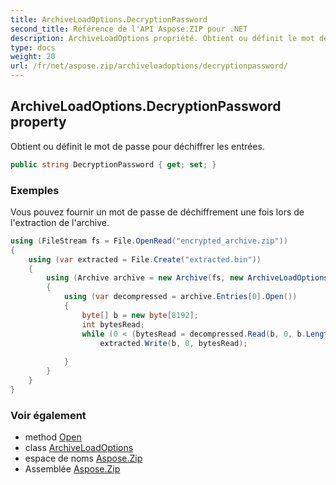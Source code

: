 ```yaml
---
title: ArchiveLoadOptions.DecryptionPassword
second_title: Référence de l'API Aspose.ZIP pour .NET
description: ArchiveLoadOptions propriété. Obtient ou définit le mot de passe pour déchiffrer les entrées.
type: docs
weight: 20
url: /fr/net/aspose.zip/archiveloadoptions/decryptionpassword/
---
```

## ArchiveLoadOptions.DecryptionPassword property

Obtient ou définit le mot de passe pour déchiffrer les entrées.

```csharp
public string DecryptionPassword { get; set; }
```

### Exemples

Vous pouvez fournir un mot de passe de déchiffrement une fois lors de l'extraction de l'archive.

```csharp
using (FileStream fs = File.OpenRead("encrypted_archive.zip"))
{
    using (var extracted = File.Create("extracted.bin"))
    {
        using (Archive archive = new Archive(fs, new ArchiveLoadOptions() { DecryptionPassword = "p@s$" }))
        {
            using (var decompressed = archive.Entries[0].Open())
            {
                byte[] b = new byte[8192];
                int bytesRead;
                while (0 < (bytesRead = decompressed.Read(b, 0, b.Length)))
                    extracted.Write(b, 0, bytesRead);
                
            }
        }
    }
}
```

### Voir également

* method [Open](../../archiveentry/open/)
* class [ArchiveLoadOptions](../)
* espace de noms [Aspose.Zip](../../archiveloadoptions/)
* Assemblée [Aspose.Zip](../../../)


